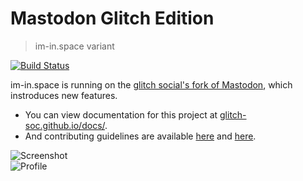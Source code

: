 # Mastodon Glitch Edition
> im-in.space variant

[![Build Status](https://img.shields.io/circleci/project/github/im-in-space/mastodon.svg)](https://circleci.com/gh/im-in-space/mastodon)

im-in.space is running on the [glitch social's fork of Mastodon](https://github.com/glitch-soc/mastodon), which instroduces new features.

- You can view documentation for this project at [glitch-soc.github.io/docs/](https://glitch-soc.github.io/docs/).
- And contributing guidelines are available [here](CONTRIBUTING.md) and [here](https://glitch-soc.github.io/docs/contributing/).

![Screenshot](https://i.imgur.com/0Ard81C.png)  
![Profile](https://i.imgur.com/mVuL75n.png)
